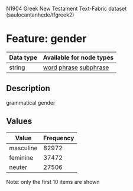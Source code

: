 <p>N1904 Greek New Testament Text-Fabric dataset (saulocantanhede/tfgreek2)</p>

<h1>Feature: gender</h1>

<table>
<thead>
<tr>
  <th>Data type</th>
  <th>Available for node types</th>
</tr>
</thead>
<tbody>
<tr>
  <td>string</td>
  <td><A HREF="featurebynodetype.md#word">word</A> <A HREF="featurebynodetype.md#phrase">phrase</A> <A HREF="featurebynodetype.md#subphrase">subphrase</A></td>
</tr>
</tbody>
</table>

<h2>Description</h2>

<p>grammatical gender</p>

<h2>Values</h2>

<table>
<thead>
<tr>
  <th>Value</th>
  <th>Frequency</th>
</tr>
</thead>
<tbody>
<tr>
  <td>masculine</td>
  <td>82972</td>
</tr>
<tr>
  <td>feminine</td>
  <td>37472</td>
</tr>
<tr>
  <td>neuter</td>
  <td>27506</td>
</tr>
</tbody>
</table>

<p>Note: only the first 10 items are shown</p>
